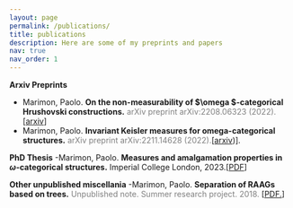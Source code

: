 ```yaml
---
layout: page
permalink: /publications/
title: publications
description: Here are some of my preprints and papers
nav: true
nav_order: 1
---
```

<!-- _pages/publications.md -->
<div class="publications">

**Arxiv Preprints**

- Marimon, Paolo. **On the non-measurability of $\omega $-categorical Hrushovski constructions.** <span style="color:gray">
arXiv preprint arXiv:2208.06323 (2022).
</span>[[arxiv](https://arxiv.org/abs/2208.06323)]
- Marimon, Paolo. **Invariant Keisler measures for omega-categorical structures.**<span style="color:gray"> arXiv preprint arXiv:2211.14628 (2022).</span>[[arxiv](https://arxiv.org/abs/2211.14628))].

**PhD Thesis**
-Marimon, Paolo. **Measures and amalgamation properties in $\omega$-categorical structures.** Imperial College London, 2023.[[PDF](https://spiral.imperial.ac.uk/handle/10044/1/106470)]

**Other unpublished miscellania**
-Marimon, Paolo. **Separation of RAAGs based on trees.** <span style="color:gray"> Unpublished note. Summer research project. 2018. </span>[<a href="paolomarimon.github.io/folder/assets/pdf/Separation_of_RAAGS.pdf" target="_blank">PDF.</a>]
